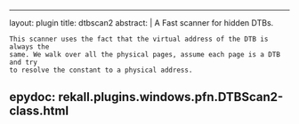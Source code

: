 
---
layout: plugin
title: dtbscan2
abstract: |
    A Fast scanner for hidden DTBs.

    This scanner uses the fact that the virtual address of the DTB is always the
    same. We walk over all the physical pages, assume each page is a DTB and try
    to resolve the constant to a physical address.
    

epydoc: rekall.plugins.windows.pfn.DTBScan2-class.html
---
